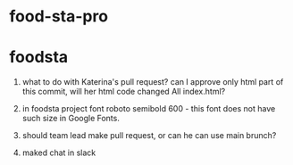 # food-sta-pro

# foodsta

1. what to do with Katerina's pull request? can I approve only html part of this commit, will her html code changed All index.html?

2. in foodsta project font roboto semibold 600 - this font does not have such size in Google Fonts.

3. should team lead make pull request, or can he can use main brunch?

4. maked chat in slack
